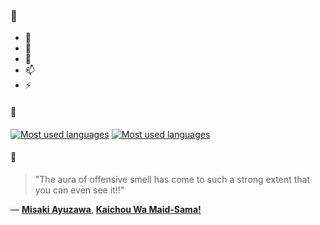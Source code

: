 ### 👋

- 🔭
- 🌱
- 💬
- 📫
- ⚡

#### 🧏

[![Most used languages](https://github-readme-stats-aynah.vercel.app/api/top-langs/?username=aynh&theme=solarized-dark&langs_count=6&layout=compact&hide_title=true)](https://github.com/anuraghazra/github-readme-stats#gh-dark-mode-only)
[![Most used languages](https://github-readme-stats-aynah.vercel.app/api/top-langs/?username=aynh&theme=solarized-light&langs_count=6&layout=compact&hide_title=true)](https://github.com/anuraghazra/github-readme-stats#gh-light-mode-only)

#### 💬

> "The aura of offensive smell has come to such a strong extent that you can even see it!!"

&mdash; [**Misaki Ayuzawa**](https://myanimelist.net/character.php?q=Misaki%20Ayuzawa&cat=character), [**Kaichou Wa Maid-Sama!**](https://myanimelist.net/search/all?q=Kaichou%20Wa%20Maid-Sama!&cat=all)
